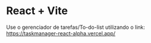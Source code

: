 # React + Vite

Use o gerenciador de tarefas/To-do-list utilizando o link: https://taskmanager-react-alpha.vercel.app/
